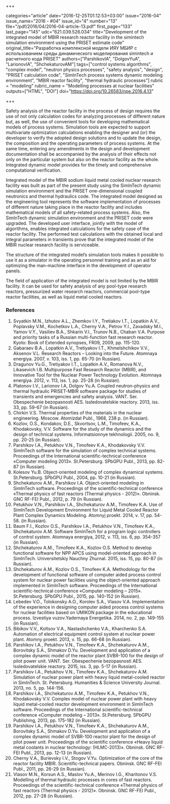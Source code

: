 +++

categories="article"
date="2016-12-25T01:12:53+03:00"
issue="2016-04"
issue_name="2016 - #04"
issue_id="4"
number="13"
file="/pdf/2016/04/2016-04-article-13.pdf"
first_page="133"
last_page="145"
udc="621.039.526.034"
title="Development of the integrated model of MBIR research reactor facility in the simintech simulation environment using the PRISET estimate code"
original_title="Разработка комплексной модели ИЯУ МБИР с использованием среды динамического моделирования simintech и расчетного кода PRISET"
authors=["ParshikovIA", "DolgovYuA", "LarionovIA", "ShchekaturovAM"]
tags=["control systems algorithms", "complex model", "neutron physics processes", "safety analysis", "design", "PRISET calculation code", "SimInTech process systems dynamic modeling environment", "MBIR reactor facility", "thermal hydraulic processes"]
rubric = "modeling"
rubric_name = "Modelling processes at nuclear facilities"
outputs=["HTML", "DOI"]
doi="https://doi.org/10.26583/npe.2016.4.13"

+++

Safety analysis of the reactor facility in the process of design requires the use of not only calculation codes for analyzing processes of different nature but, as well, the use of convenient tools for developing mathematical models of process systems. Simulation tools are expected to support multivariate optimization calculations enabling the designer and (or) the developer to verify the adopted design solutions and to update the design, the composition and the operating parameters of process systems. At the same time, entering any amendments in the design and development documentation shall be accompanied by the analysis of their effects not only on the particular system but also on the reactor facility as the whole. Integrated dynamic model provides for the timely and comprehensive computational verification.

Integrated model of the MBIR sodium liquid metal cooled nuclear research facility was built as part of the present study using the SimInTech dynamic simulation environment and the PRISET one-dimensional coupled neutronics and thermal hydraulics code. The integrated model designed as the engineering tool represents the software implementation of processes of different nature taking place in the reactor facility and includes mathematical models of all safety-related process systems. Also, the SimInTech dynamic simulation environment and the PRISET code were upgraded. The developed user interface, jointly with the model of algorithms, enables integrated calculations for the safety case of the reactor facility. The performed test calculations with the obtained local and integral parameters in transients prove that the integrated model of the MBIR nuclear research facility is serviceable.

The structure of the integrated model’s simulation tools makes it possible to use it as a simulator in the operating personnel training and as an aid for optimizing the man-machine interface in the development of operator panels.

The field of application of the integrated model is not limited by the MBIR facility. It can be used for safety analysis of any pool-type research reactors, pressurized water research reactors, commercial pool-type reactor facilities, as well as liquid metal cooled reactors.

### References

1. Svyatkin M.N., Izhutov A.L., Zhemkov I.Y., Tretiakov I.T., Lopatkin A.V., Poplavsky V.M., Kochetkov L.A., Cherny V.A., Petrov Y.I., Zavadsky M.I., Yamov V.Y., Vasiliev B.A., Shkarin V.I., Trunov N.B., Chaban V.A. Purpose and priority tasks of a Russian multi-function fast research reactor. Kyoto: Book of Extended synopses, FR09, 2009, pp. 115-120.
2. Gabaraev B.A., Lopatkin A.V., Tretiyakov I.T., Khmelshchikov V.V., Aksenov V.L. Research Reactors – Looking into the Future. Atomnaya energiya. 2007, v. 103, iss. 1, pp. 65-70 (in Russian).
3. Dragunov Yu.G., Tretiyakov I.T., Lopatkin A.V., Romanova N.V., Likasevich I.B. Multipurpose Fast Research Reactor (MBIR), and Innovative Tool for the Nuclear Power Technology Evolution. Atomnaya energiya. 2012, v. 113, iss. 1, pp. 25-28 (in Russian).
4. Platonov I.V., Larionov I.A, Dolgov Yu.A. Coupled neutron-physics and thermal hydraulic PRISET-MBIR software package for studies of transients and emergencies and safety analysis. VANT. Ser. Obespechenie bezopasnosti AES. Issledovatelskie reactory. 2013, iss. 33, pp. 59-67 (in Russian).
5. Chirkin V.S. Thermal properties of the materials in the nuclear engineering. Moscow. Atomizdat Publ., 1968, 238 p. (in Russian).
6. Kozlov, O.S., Kondakov, D.E., Skvortsov, L.M., Timofeev, K.A., Khodakovsky, V.V. Software for the study of the dynamics and the design of technical systems. Informatsionnye tekhnologii. 2005, no. 9, pp. 20-25 (in Russian).
7. Parshikov I.A., Petukhov V.N., Timofeev K.A., Khodakovsky V.V. SimInTech software for the simulation of complex technical systems. Proceedings of the International scientific-technical conference «Computer modeling 2013». St.Petersburg. SPbGPU Publ., 2013, pp. 82-87 (in Russian).
8. Kolesov Yu.B. Object-oriented modeling of complex dynamical systems. St.Petersburg. SPbGPU Publ., 2004, pp. 10-21 (in Russian).
9. Shchekaturov A.M., Parshikov I.A. Object-oriented modeling in SimInTech software. Proceedings of the scientific-technical conference «Thermal physics of fast reactors (Thermal physics - 2012)». Obninsk. GNC RF-FEI Publ., 2012, p. 79 (in Russian).
10. Petukhov V.N., Parshikov I.A., Shchekaturov A.M., Timofeev K.A. Use of SimInTech Development Environment for Liquid Metal Cooled Reactor Plant Complex Dynamics Modeling. Atomnyj proekt. 2014, v. 17, pp. 54-58. (in Russian).
11. Baum F.I., Kozlov O.S., Parshikov I.A., Petukhov V.N., Timofeev K.A., Shchekaturov A.M. Software SimInTech for a program logic controllers of control system. Atomnaya energiya, 2012, v. 113, iss. 6, pp. 354-357 (in Russian).
12. Shchekaturov A.M., Timofeev K.A., Kozlov O.S. Method to develop functional software for NPP APCS using model-oriented approach in SimInTech. Universitetskiy Nauchny Zhurnal. 2015, iss. 15, pp. 80-87 (in Russian).
13. Shchekaturov A.M., Kozlov O.S., Timofeev K.A. Methodology for the development of functional software of computer aided process control system for nuclear power facilities using the object-oriented approach implemented in SimInTech software. Proceedings of the International scientific-technical conference «Computer modeling – 2015». St.Petersburg. SPbGPU Publ., 2015, pp. 140-152 (in Russian).
14. Lebedev V.O., Tolokonsky A.O., Korolev S.A., Vlasov V.A. Implementation of the experience in designing computer aided process control systems for nuclear facilities based on UMIKON package in the educational process. Izvestiya vuzov.Yadernaya Energetika. 2014, no. 2, pp. 149-155 (in Russian).
15. Bibikov V.V., Koltsov V.A., Nastashchenko V.A., Kharchenko S.A. Automation of electrical equipment control system at nuclear power plant. Atomny proekt. 2013, v. 15, pp. 66-68 (in Russian).
16. Parshikov I.A., Petukhov V.N., Timofeev K.A., Shchekaturov A.M., Borovitsky S.A., Shmakov D.Yu. Development and application of a complex dynamic model of the reactor plant SVBR-100 for the design of pilot power unit. VANT. Ser. Obespechenie bezopasnosti AES. Issledovatelskie reactory. 2015, iss. 3, pp. 5-17 (in Russian).
17. Parshikov I.A., Petukhov V.N., Timofeev K.A., Shchekaturov A.M. Simulation of nuclear power plant with heavy liquid metal-cooled reactor in SimInTech. St. Petersburg. Humanities & Science University Journal. 2013, no. 5, pp. 144-156.
18. Parshikov I.A., Shchekaturov A.M., Timofeev K.A., Petukhov V.N., Khodakovsky V.V. Complex model of nuclear power plant with heavy liquid metal-cooled reactor development environment in SimInTech software. Proceedings of the International scientific-technical conference «Computer modeling – 2013». St.Petersburg. SPbGPU Publishing, 2013, pp. 175-182 (in Russian).
19. Parshikov I.A., Petukhov V.N., Timofeev K.A., Shchekaturov A.M., Borovitsky S.A., Shmakov D.Yu. Development and application of a complex dynamic model of SVBR-100 reactor plant for the design of pilot power unit. Proceedings of the scientific conference «Heavy liquid metal coolants in nuclear technology: (HLMC-2013)». Obninsk. GNC RF-FEI Publ., 2013, pp. 12-13 (in Russian).
20. Cherny V.A., Burievsky I.V., Stogov V.Yu. Optimization of the core of the reactor facility MBIR. Scientific-technical papers. Obninsk. GNC RF-FEI Publ., 2011, pp. 26-29 (in Russian).
21. Vlasov M.N., Korsun A.S., Maslov Yu.A., Merinov I.G., Kharitonov V.S. Modelling of thermal hydraulic processes in cores of fast reactors. Proceedings of the scientific-technical conference «Thermal physics of fast reactors (Thermal physics - 2012)». Obninsk. GNC RF-FEI Publ., 2012, pp. 27-28 (in Russian).
